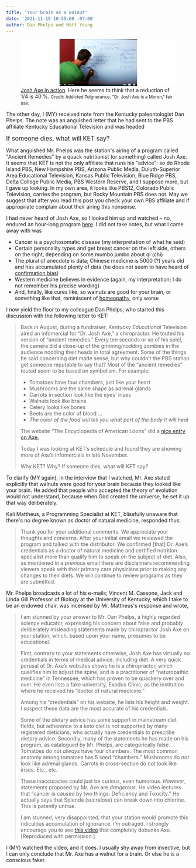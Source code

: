```yaml
---
title: 'Your brain as a walnut'
date: '2021-11-19 10:55:00 -07:00'
author: Dan Phelps and Matt Young
---
```



<figure>
<img src="/uploads/2021/Josh_Axe_Moron_6.53_600.jpg" alt="Josh Axe in action"/>

<figcaption><a href="https://www.youtube.com/watch?v=6Swksd9ivRs">Josh Axe in action</a>. Here he seems to think that a reduction of 1/4 is 40&nbsp;%. <small>Credit: Addicted Tolgnerance, "Dr. Josh Axe is a Moron," fair use.</small>
</figcaption>
</figure>

The other day, I (MY) received note from the Kentucky paleontologist Dan Phelps. The note was an anguished letter that he had sent to the PBS affiliate Kentucky Educational Television and was headed

<p><big>If someone dies, what will KET say?</big></p>

What anguished Mr. Phelps was the station's airing of a program called "Ancient Remedies" by a quack nutritionist (or something) called Josh Axe. It seems that KET is not the only affiliate that runs his "advice": so do Rhode Island PBS, New Hampshire PBS, Arizona Public Media, Duluth-Superior Area Educational Television, Kansas Public Television, Blue Ridge PBS, Delta College Public Media, PBS Western Reserve, and I suppose more, but I gave up looking. In my own area, it looks like PBS12, Colorado Public Television, carries the program, but Rocky Mountain PBS does not. May we suggest that after you read this post you check your own PBS affiliate and if appropriate complain about their airing this nonsense.

I had never heard of Josh Axe, so I looked him up and watched – no, endured an hour-long program <a href="https://www.youtube.com/watch?v=FxIbJEhMrzQ"> here</a>. I did not take notes, but what I came away with was

<ul><li>Cancer is a psychosomatic disease (my interpretation of what he said)</li>
<li> Certain personality types and get breast cancer on the left side, others on the right, depending on some mumbo jumbo about qi (chi)</li>
<li>The plural of anecdote is data; Chinese medicine is 5000 (?) years old and has accumulated plenty of data (he does not seem to have heard of <a href="https://en.wikipedia.org/wiki/Confirmation_bias">confirmation bias</a>)</li>
<li>Western medicine believes in evidence (again, my interpretation; I do not remember his precise wording)</li>
<li>And, finally, like cures like, so walnuts are good for your brain, or something like that, reminiscent of <a href="https://en.wikipedia.org/wiki/Homeopathy">homeopathy</a>, only worse </li></ul>


I now yield the floor to my colleague Dan Phelps, who started this discussion with the following letter to KET:

<!--more-->

<blockquote><p>Back in August, during a fundraiser, Kentucky <i>Educational</i> Television aired an infomercial for “Dr. Josh Axe,” a chiropractor. He touted his version of “ancient remedies.” Every ten seconds or so of his spiel, the camera did a close-up of the grinning/nodding zombies in the audience nodding their heads in total agreement. Some of the things he said concerning diet made sense, but why couldn’t the PBS station get someone reputable to say that? Most of the “ancient remedies” touted seem to be based on symbolism. For example:</p>

<ul><li>Tomatoes have four chambers, just like your heart</li>
<li>Mushrooms are the same shape as adrenal glands</li>
<li>Carrots in section look like the eyes' irises</li>
<li>Walnuts look like brains</li>
<li>Celery looks like bones</li>
<li>Beets are the color of blood …</li>
<li><i>The color of the food will tell you what part of the body it will heal</i></li></ul>

The website “The Encyclopedia of American Loons” did a <a href="http://americanloons.blogspot.com/2021/10/2487-josh-axe.html">nice entry on Axe.</a>  

Today I was looking at KET’s schedule and found they are showing more of Axe’s infomercials in late November.

Why KET? Why? If someone dies, what will KET say?</blockquote>

To clarify (MY again), in the interview that I watched, Mr. Axe stated explicitly that walnuts were good for your brain because they looked like your brain. He added that people who accepted the theory of evolution would not understand, because when God created the universe, he set it up that way deliberately.

Kali Mattheus, a Programming Specialist at KET, blissfully unaware that there's no degree known as doctor of natural medicine, responded thus: 

<blockquote>Thank you for your additional comments. We appreciate your thoughts and concerns. After your initial email we reviewed the program and talked with the distributor. We confirmed [that] Dr. Axe’s credentials as a doctor of natural medicine and certified nutrition specialist more than qualify him to speak on the subject of diet. Also, as mentioned in a previous email there are disclaimers recommending viewers speak with their primary care physicians prior to making any changes to their diets. We will continue to review programs as they are submitted.</blockquote>
 
Mr. Phelps broadcasts a lot of his e-mails; Vincent M. Cassone, Jack and Linda Gill Professor of Biology at the University of Kentucky, which I take to be an endowed chair, was incensed by Mr. Mattheus's response and wrote,

<blockquote><p>I am stunned by your answer to Mr. Dan Phelps, a highly regarded science educator, expressing his concern about false and probably deliberately misleading statements made by chiropractor Josh Axe on your station, which, based upon your name, presumes to be educational. </p>

<p>First, contrary to your statements otherwise, Josh Axe has virtually no credentials in terms of medical advice, including diet. A very quick perusal of Dr. Axe’s websites shows he is a chiropractor, which qualifies him to adjust the spine, and is a practitioner of “naturopathic medicine” in Tennessee, which has proven to be quackery over and over. He even lists a fake university, Exodus Clinic, as the institution where he received his “doctor of natural medicine.” </p>

<p>Among his “credentials” on his website, he lists his height and weight. I suspect these data are the most accurate of his credentials. </p>

<p>Some of the dietary advice has some support in mainstream diet fields, but adherence to a keto diet is not supported by many registered dieticians, who actually have credentials to prescribe dietary advice. Secondly, many of the statements he has made on his program, as catalogued by Mr. Phelps, are categorically false. Tomatoes do not <i>always</i> have four chambers. The most common anatomy among tomatoes has 5 seed “chambers.” Mushrooms do <i>not</i> look like adrenal glands. Carrots in cross-section do <i>not</i> look like irises.  Etc., etc. </p>

<p>These inaccuracies could just be curious, even humorous. <i>However</i>, statements proposed by Mr. Axe are <i>dangerous</i>. He video lectures that “cancer is caused by two things: Deficiency and Toxicity.” He actually says that Splenda (sucralose) can break down into chlorine. This is patently untrue. </p>
 
<p>I am stunned, very disappointed, that your station would promote this ridiculous accumulation of ignorance. I’m outraged. I strongly encourage you to see <a href="https://youtu.be/6Swksd9ivRs">this video</a> that completely debunks Axe. [Reproduced with permission.] </p></blockquote>
 
I (MY) watched the video, and it does. I usually shy away from invective, but I can only conclude that Mr. Axe has a walnut for a brain. Or else he is a conscious faker.

